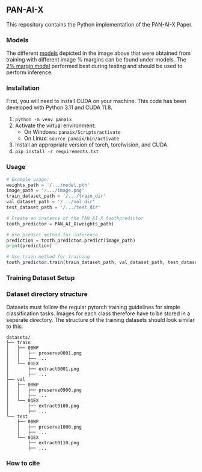 ## PAN-AI-X

This repository contains the Python implementation of the PAN-AI-X Paper.

### Models

The different [models](https://github.com/OMFSdigital/PAN-AI-X/tree/usage_example/models) depicted in the image above that were obtained from training with different image % margins can be found under models.
The [2% margin model](https://github.com/OMFSdigital/PAN-AI-X/blob/usage_example/models/panaix_2.pth) performed best during testing and should be used to perform inference.

### Installation

First, you will need to install CUDA on your machine.
This code has been developed with Python 3.11 and CUDA 11.8.

1. `python -m venv panaix`
2. Activate the virtual environment:
    - On Windows: `panaix/Scripts/activate`
    - On Linux: `source panaix/bin/activate`
3. Install an appropriate version of torch, torchvision, and CUDA.
4. `pip install -r requirements.txt`


### Usage

```python
# Example usage:
weights_path = '/.../model.pth'
image_path = '/.../image.png'
train_dataset_path = '/.../train_dir'
val_dataset_path = '/.../val_dir'
test_dataset_path = '/.../test_dir'

# Create an instance of the PAN_AI_X toothpredictor
tooth_predictor = PAN_AI_X(weights_path)

# Use predict method for inference
prediction = tooth_predictor.predict(image_path)
print(prediction)

# Use train method for training
tooth_predictor.train(train_dataset_path, val_dataset_path, test_dataset_path)
```

### Training Dataset Setup

### Dataset directory structure

Datasets must follow the regular pytorch training guidelines for simple classification tasks. Images for each class therefore have to be stored in a seperate directory. The structure of the training datasets should look similar to this:

    datasets/
    ├── train
	│   ├── 00WP
	│   │   ├── preserve0001.png
	│   │   ├── ...
	│   └── 01EX
	│       ├── extract0001.png
	│       ├── ...
    ├── val
	│   ├── 00WP
	│   │   ├── preserve0900.png
	│   │   ├── ...
	│   └── 01EX
	│       ├── extract0100.png
	│       ├── ...
    └── test
	    ├── 00WP
	    │   ├── preserve1000.png
	    │   ├── ...
	    └── 01EX
	        ├── extract0110.png
	        ├── ...

### How to cite